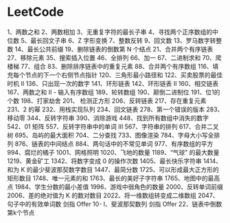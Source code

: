 # LeetCode
1、两数之和
2、两数相加
3、无重复字符的最长子串
4、寻找两个正序数组的中位数
5、最长回文子串
6、Z 字形变换
7、整数反转
9、回文数
13、罗马数字转整数
14、最长公共前缀
19、删除链表的倒数第 N 个结点
21、合并两个有序链表
27、移除元素
35、搜索插入位置
46、全排列
66、加一
67、二进制求和
70、爬楼梯
77、组合
83、删除排序链表中的重复元素
88、合并两个有序数组
116、填充每个节点的下一个右侧节点指针
120、三角形最小路径和
122、买卖股票的最佳时机 II
136、只出现一次的数字
141、环形链表
142、环形链表 II
160、相交链表
167、两数之和 II - 输入有序数组
189、轮转数组
190、颠倒二进制位
191、位1的个数
198、打家劫舍
201、 检测正方形
206、反转链表
217、存在重复元素
231、2 的幂
232、用栈实现队列
234、回文链表
278、第一个错误的版本
283、移动零
344、反转字符串
390、消除游戏
448、找到所有数组中消失的数字
542、01 矩阵
557、反转字符串中的单词 III
567、字符串的排列
617、合并二叉树
695、岛屿的最大面积
704、二分查找
733、图像渲染
784、字母大小写全排列
876、链表的中间结点
884、两句话中的不常见单词
977、有序数组的平方
994、腐烂的橘子
1001、网格照明
1020、飞地的数量
1189、“气球” 的最大数量
1219、黄金矿工
1342、将数字变成 0 的操作次数
1405、最长快乐字符串
1414、和为 K 的最少斐波那契数字数目
1447、最简分数
1725、可以形成最大正方形的矩形数目
1748、唯一元素的和
1763、最长的美好子字符串
1765、地图中的最高点
1984、学生分数的最小差值
1996、游戏中弱角色的数量
2000、反转单词前缀
2006、差的绝对值为 K 的数对数目
2022、将一维数组转变成二维数组
2047、句子中的有效单词数
剑指 Offer 10- I、斐波那契数列
剑指 Offer 22、链表中倒数第k个节点
